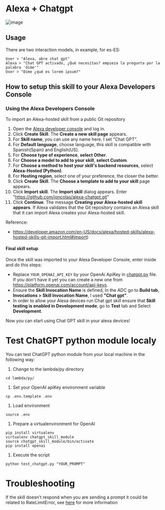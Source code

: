 # Alexa + Chatgpt

![image](https://user-images.githubusercontent.com/8049798/229324068-32287de1-a08e-40eb-bdaf-2e92c52b50c2.png)

## Usage

There are two interaction models, in example, for es-ES:
  ```
  User > "Alexa, abre chat gpt"
  Alexa > "Chat GPT activado, ¿Qué necesitas? empieza la pregunta por la palabra 'dime'"
  User > "Dime ¿qué es lorem ipsum?"
  ```

## How to setup this skill to your Alexa Developers Console

### Using the Alexa Developers Console

To import an Alexa-hosted skill from a public Git repository

1. Open the [Alexa developer console](https://developer.amazon.com/alexa/console/ask) and log in.
1. Click **Create Skill**. The **Create a new skill page** appears.
1. For **Skill name**, you can use any name here. I set "Chat GPT".
1. For **Default language**, choose language, this skill is compatible with Spanish(Spain) and English(US).
1. For **Choose type of experience**, **select Other**.
1. For **Choose a model to add to your skill**, **select Custom**.
1. For **Choose a method to host your skill's backend resources**, select **Alexa-Hosted (Python)**.
1. For **Hosting region**, select one of your preference, the closer the better.
1. Click **Create Skill**. The **Choose a template to add to your skill** page appears.
1. Click **Import skill**. The **Import skill** dialog appears. Enter "https://github.com/joncolas/alexa-chatgpt.git"
1. Click **Continue**. The message **Creating your Alexa-hosted skill appears**. If Alexa validates that the Git repository contains an Alexa skill that it can import Alexa creates your Alexa-hosted skill.

Reference:
- https://developer.amazon.com/en-US/docs/alexa/hosted-skills/alexa-hosted-skills-git-import.html#import)


#### Final skill setup

Once the skill was imported to your Alexa Developer Console, enter inside and do this steps:
- Replace `YOUR_OPENAI_API_KEY` by your OpenAi ApiKey in [chatgpt.py](lambda/py/chatgpt.py) file. If you don't have it yet you can create a new one from https://platform.openai.com/account/api-keys.
- Ensure the **Skill Invocation Name** is defined, In the ADC go to **Build tab**, **Invocations > Skill Invocation Name**, I used **"Chat gpt"**.
- In order to allow your Alexa devices run Chat gpt skill ensure that **Skill testing is enabled in Development mode**, go to **Test** tab and Select **Development**.

Now you can start using Chat GPT skill in your alexa devices!

# Test ChatGPT python module localy

You can test ChatGPT python module from your local machine in the following way:
1. Change to the lambda/py directory
  ```
  cd lambda/py/
  ```
1. Set your OpenAI apiKey environment variable
  ```
  cp .env.template .env
  ```
1. Load environment
  ```
  source .env
  ```
1. Prepare a virtualenvironment for OpenAI
  ```
  pip install virtualenv
  virtualenv chatgpt_skill_module
  source chatgpt_skill_module/bin/activate
  pip install openai
  ```
1. Execute the script
  ```
  python test_chatgpt.py "YOUR_PROMPT"
  ```

# Troubleshooting

If the skill doesn't respond when you are sending a prompt it could be related to RateLimitError, see [here](https://help.openai.com/en/articles/6897202-ratelimiterror) for more information

